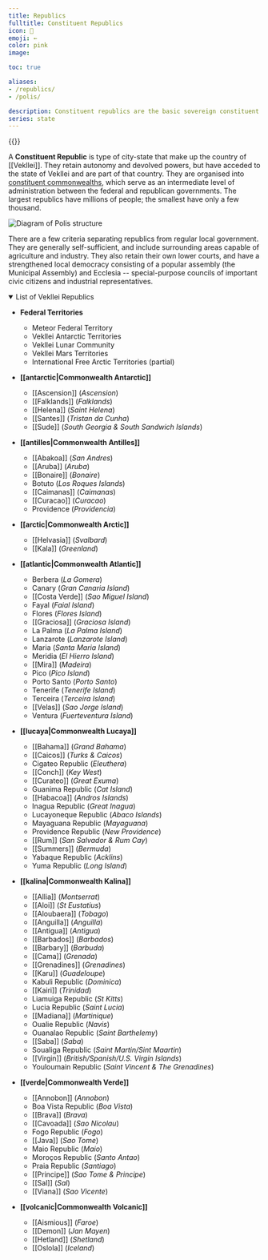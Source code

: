 ```yaml
---
title: Republics
fulltitle: Constituent Republics
icon: 💮
emoji: ←
color: pink
image:

toc: true

aliases:
- /republics/
- /polis/

description: Constituent republics are the basic sovereign constituent of Vekllei. There are 83 of them that make up the country.
series: state
---
```

{{<flag-carousel>}}

A **Constituent Republic** is type of city-state that make up the country of [[Vekllei]]. They retain autonomy and devolved powers, but have acceded to the state of Vekllei and are part of that country. They are organised into [constituent commonwealths](/constituents/), which serve as an intermediate level of administration between the federal and republican governments. The largest republics have millions of people; the smallest have only a few thousand.

![Diagram of Polis structure](/svg/diagrams/polis.png "Diagram of the a Polis administration and its structure")

There are a few criteria separating republics from regular local government. They are generally self-sufficient, and include surrounding areas capable of agriculture and industry. They also retain their own lower courts, and have a strengthened local democracy consisting of a popular assembly (the Municipal Assembly) and Ecclesia -- special-purpose councils of important civic citizens and industrial representatives.

<details open>
<summary>List of Vekllei Republics</summary>

* **Federal Territories**
	* Meteor Federal Territory
	* Vekllei Antarctic Territories
	* Vekllei Lunar Community
	* Vekllei Mars Territories
	* International Free Arctic Territories (partial)

* **[[antarctic|Commonwealth Antarctic]]**
	* [[Ascension]] (*Ascension*)
	* [[Falklands]] (*Falklands*)
	* [[Helena]] (*Saint Helena*)
	* [[Santes]] (*Tristan da Cunha*)
	* [[Sude]] (*South Georgia & South Sandwich Islands*)

* **[[antilles|Commonwealth Antilles]]**
	* [[Abakoa]] (*San Andres*)
	* [[Aruba]] (*Aruba*)
	* [[Bonaire]] (*Bonaire*)
	* Botuto (*Los Roques Islands*)
	* [[Caimanas]] (*Caimanas*)
	* [[Curacao]] (*Curacao*)
	* Providence (*Providencia*)

* **[[arctic|Commonwealth Arctic]]**
	* [[Helvasia]] (*Svalbard*)
	* [[Kala]] (*Greenland*)

* **[[atlantic|Commonwealth Atlantic]]**
	* Berbera (*La Gomera*)
	* Canary (*Gran Canaria Island*)
	* [[Costa Verde]] (*Sao Miguel Island*)
	* Fayal (*Faial Island*)
	* Flores (*Flores Island*)
	* [[Graciosa]] (*Graciosa Island*)
	* La Palma (*La Palma Island*)
	* Lanzarote (*Lanzarote Island*)
	* Maria (*Santa Maria Island*)
	* Meridia (*El Hierro Island*)
	* [[Mira]] (*Madeira*)
	* Pico (*Pico Island*)
	* Porto Santo (*Porto Santo*)
	* Tenerife (*Tenerife Island*)
	* Terceira (*Terceira Island*)
	* [[Velas]] (*Sao Jorge Island*)
	* Ventura (*Fuerteventura Island*)

* **[[lucaya|Commonwealth Lucaya]]**
	* [[Bahama]] (*Grand Bahama*)
	* [[Caicos]] (*Turks & Caicos*)
	* Cigateo Republic (*Eleuthera*)
	* [[Conch]] (*Key West*)
	* [[Curateo]] (*Great Exuma*)
	* Guanima Republic (*Cat Island*)
	* [[Habacoa]] (*Andros Islands*)
	* Inagua Republic (*Great Inagua*)
	* Lucayoneque Republic (*Abaco Islands*)
	* Mayaguana Republic (*Mayaguana*)
	* Providence Republic (*New Providence*)
	* [[Rum]] (*San Salvador & Rum Cay*)
	* [[Summers]] (*Bermuda*)
	* Yabaque Republic (*Acklins*)
	* Yuma Republic (*Long Island*)

* **[[kalina|Commonwealth Kalina]]**
	* [[Allia]] (*Montserrat*)
	* [[Aloi]] (*St Eustatius*)
	* [[Aloubaera]] (*Tobago*)
	* [[Anguilla]] (*Anguilla*)
	* [[Antigua]] (*Antigua*)
	* [[Barbados]] (*Barbados*)
	* [[Barbary]] (*Barbuda*)
	* [[Cama]] (*Grenada*)
	* [[Grenadines]] (*Grenadines*)
	* [[Karu]] (*Guadeloupe*)
	* Kabuli Republic (*Dominica*)
	* [[Kairi]] (*Trinidad*)
	* Liamuiga Republic (*St Kitts*)
	* Lucia Republic (*Saint Lucia*)
	* [[Madiana]] (*Martinique*)
	* Oualie Republic (*Navis*)
	* Ouanalao Republic (*Saint Barthelemy*)
	* [[Saba]] (*Saba*)
	* Soualiga Republic (*Saint Martin/Sint Maartin*)
	* [[Virgin]] (*British/Spanish/U.S. Virgin Islands*)
	* Youloumain Republic (*Saint Vincent & The Grenadines*)

* **[[verde|Commonwealth Verde]]**
	* [[Annobon]] (*Annobon*)
	* Boa Vista Republic (*Boa Vista*)
	* [[Brava]] (*Brava*)
	* [[Cavoada]] (*Sao Nicolau*)
	* Fogo Republic (*Fogo*)
	* [[Java]] (*Sao Tome*)
	* Maio Republic (*Maio*)
	* Moroços Republic (*Santo Antao*)
	* Praia Republic (*Santiago*)
	* [[Principe]] (*Sao Tome & Principe*)
	* [[Sal]] (*Sal*)
	* [[Viana]] (*Sao Vicente*)

* **[[volcanic|Commonwealth Volcanic]]**
	* [[Aismious]] (*Faroe*)
	* [[Demon]] (*Jan Mayen*)
	* [[Hetland]] (*Shetland*)
	* [[Oslola]] (*Iceland*)
</details>
